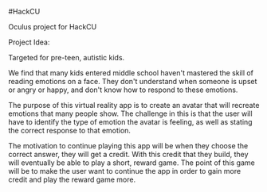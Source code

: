 #HackCU

Oculus project for HackCU

Project Idea:

Targeted for pre-teen, autistic kids. 

We find that many kids entered middle school haven't mastered the skill of reading emotions on a face.
They don't understand when someone is upset or angry or happy, and don't know how to respond to these emotions.

The purpose of this virtual reality app is to create an avatar that will recreate emotions that many people show.
The challenge in this is that the user will have to identify the type of emotion the avatar is feeling, as well as
stating the correct response to that emotion. 

The motivation to continue playing this app will be when they choose the correct answer, they will get a credit.
With this credit that they build, they will eventually be able to play a short, reward game. 
The point of this game will be to make the user want to continue the app in order to gain more credit and play the reward game more. 
